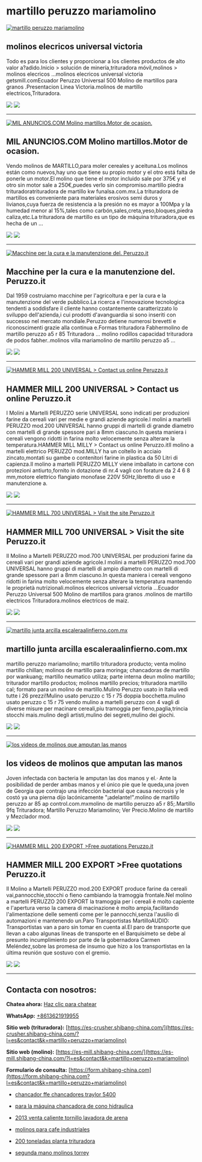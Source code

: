 # martillo peruzzo mariamolino

<a href="https://swt.shibang-china.com/?l=es&img&k=martillo+peruzzo+mariamolino" target="_blank">![martillo peruzzo mariamolino](http://static.shibang-china.com/all-800x300/551.jpg)</a>

## molinos elecricos universal victoria
Todo es para los clientes y proporcionar a los clientes productos de alto valor a?adido.Inicio > solución de minería,trituradora móvil,molinos > molinos elecricos …molinos elecricos universal victoria getsmill.comEcuador Peruzzo Universal 500 Molino de martillos para granos .Presentacion Linea Victoria.molinos de martillo electricos,Trituradora.


<a href="https://whatsapp.shibangsoft.com/WhatsApp.php" target="_blank" title="WhatsApp">![](http://static.shibang-china.com/icon/whatsapp.png)</a> <a href="https://swt.shibang-china.com/?l=es&icon&k=martillo+peruzzo+mariamolino" target="_blank">![](http://static.shibang-china.com/icon/chat-es.png)</a>

---

<a href="https://swt.shibang-china.com/?l=es&img&k=martillo+peruzzo+mariamolino" target="_blank">![MIL ANUNCIOS.COM Molino martillos.Motor de ocasion.](http://static.shibang-china.com/all-800x300/382.jpg)</a>

## MIL ANUNCIOS.COM Molino martillos.Motor de ocasion.
Vendo molinos de MARTILLO,para moler cereales y aceituna.Los molinos están como nuevos,hay uno que tiene su propio motor y el otro está falta de ponerle un motor.El molino que tiene el motor incluido sale por 375€ y el otro sin motor sale a 250€,puedes verlo sin compromiso.martillo piedra trituradoratrituradora de martillo kw funalsa.com.mx.La trituradora de martillos es conveniente para materiales erosivos semi duros y livianos,cuya fuerza de resistencia a la presión no es mayor a 100Mpa y la humedad menor al 15%,tales como carbón,sales,creta,yeso,bloques,piedra caliza,etc.La trituradora de martillo es un tipo de máquina trituradora,que es hecha de un …


<a href="https://whatsapp.shibangsoft.com/WhatsApp.php" target="_blank" title="WhatsApp">![](http://static.shibang-china.com/icon/whatsapp.png)</a> <a href="https://swt.shibang-china.com/?l=es&icon&k=martillo+peruzzo+mariamolino" target="_blank">![](http://static.shibang-china.com/icon/chat-es.png)</a>

---

<a href="https://swt.shibang-china.com/?l=es&img&k=martillo+peruzzo+mariamolino" target="_blank">![Macchine per la cura e la manutenzione del. Peruzzo.it](http://static.shibang-china.com/all-800x300/1490.jpg)</a>

## Macchine per la cura e la manutenzione del. Peruzzo.it
Dal 1959 costruiamo macchine per l'agricoltura e per la cura e la manutenzione del verde pubblico.La ricerca e l'innovazione tecnologica tendenti a soddisfare il cliente hanno costantemente caratterizzato lo sviluppo dell'azienda,i cui prodotti d'avanguardia si sono inseriti con successo nel mercato mondiale.Peruzzo detiene numerosi brevetti e riconoscimenti grazie alla continua e.Formas trituradora Fabhermolino de martillo peruzzo a5 r 85 Trituradora … molino rodillos capacidad trituradora de podos fabher..molinos villa mariamolino de martillo peruzzo a5 …


<a href="https://whatsapp.shibangsoft.com/WhatsApp.php" target="_blank" title="WhatsApp">![](http://static.shibang-china.com/icon/whatsapp.png)</a> <a href="https://swt.shibang-china.com/?l=es&icon&k=martillo+peruzzo+mariamolino" target="_blank">![](http://static.shibang-china.com/icon/chat-es.png)</a>

---

<a href="https://swt.shibang-china.com/?l=es&img&k=martillo+peruzzo+mariamolino" target="_blank">![HAMMER MILL 200 UNIVERSAL > Contact us online Peruzzo.it](http://static.shibang-china.com/all-800x300/884.jpg)</a>

## HAMMER MILL 200 UNIVERSAL > Contact us online Peruzzo.it
I Molini a Martelli PERUZZO serie UNIVERSAL sono indicati per produzioni farine da cereali vari per medie e grandi aziende agricole.I molini a martelli PERUZZO mod.200 UNIVERSAL hanno gruppi di martelli di grande diametro con martelli di grande spessore pari a 8mm ciascuno.In questa maniera i cereali vengono ridotti in farina molto velocemente senza alterare la temperatura.HAMMER MILL MILLY > Contact us online Peruzzo.itIl molino a martelli elettrico PERUZZO mod.MILLY ha un coltello in acciaio zincato,montati su gambe o contenitori farine in plastica da 50 Litri di capienza.Il molino a martelli PERUZZO MILLY viene imballato in cartone con protezioni antiurto,fornito in dotazione di nr.4 vagli con forature da 2 4 6 8 mm,motore elettrico flangiato monofase 220V 50Hz,libretto di uso e manutenzione a.


<a href="https://whatsapp.shibangsoft.com/WhatsApp.php" target="_blank" title="WhatsApp">![](http://static.shibang-china.com/icon/whatsapp.png)</a> <a href="https://swt.shibang-china.com/?l=es&icon&k=martillo+peruzzo+mariamolino" target="_blank">![](http://static.shibang-china.com/icon/chat-es.png)</a>

---

<a href="https://swt.shibang-china.com/?l=es&img&k=martillo+peruzzo+mariamolino" target="_blank">![HAMMER MILL 700 UNIVERSAL > Visit the site Peruzzo.it](http://static.shibang-china.com/all-800x300/652.jpg)</a>

## HAMMER MILL 700 UNIVERSAL > Visit the site Peruzzo.it
Il Molino a Martelli PERUZZO mod.700 UNIVERSAL per produzioni farine da cereali vari per grandi aziende agricole.I molini a martelli PERUZZO mod.700 UNIVERSAL hanno gruppi di martelli di ampio diametro con martelli di grande spessore pari a 8mm ciascuno.In questa maniera i cereali vengono ridotti in farina molto velocemente senza alterare la temperatura mantendo le proprietà nutrizionali.molinos elecricos universal victoria …Ecuador Peruzzo Universal 500 Molino de martillos para granos .molinos de martillo electricos Trituradora.molinos electricos de maiz.


<a href="https://whatsapp.shibangsoft.com/WhatsApp.php" target="_blank" title="WhatsApp">![](http://static.shibang-china.com/icon/whatsapp.png)</a> <a href="https://swt.shibang-china.com/?l=es&icon&k=martillo+peruzzo+mariamolino" target="_blank">![](http://static.shibang-china.com/icon/chat-es.png)</a>

---

<a href="https://swt.shibang-china.com/?l=es&img&k=martillo+peruzzo+mariamolino" target="_blank">![martillo junta arcilla escaleraalinfierno.com.mx](http://static.shibang-china.com/all-800x300/290.jpg)</a>

## martillo junta arcilla escaleraalinfierno.com.mx
martillo peruzzo mariamolino; martillo trituradora producto; venta molino martillo chillan; molinos de martillo para moringa; chancadoras de martillo por wankuang; martillo neumatico utiliza; parte interna deun molino martillo; triturador martillo productos; molinos martillo precios; trituradora martillo cal; formato para un molino de martillo.Mulino Peruzzo usato in Italia vedi tutte i 26 prezzi!Mulino usato peruzzo c 15 r 75 doppia bocchetta.mulino usato peruzzo c 15 r 75 vendo mulino a martelli peruzzo con 4 vagli di diverse misure per macinare cereali,piu tramoggia per fieno,paglia,trincia stocchi mais.mulino degli artisti,mulino dei segreti,mulino dei giochi.


<a href="https://whatsapp.shibangsoft.com/WhatsApp.php" target="_blank" title="WhatsApp">![](http://static.shibang-china.com/icon/whatsapp.png)</a> <a href="https://swt.shibang-china.com/?l=es&icon&k=martillo+peruzzo+mariamolino" target="_blank">![](http://static.shibang-china.com/icon/chat-es.png)</a>

---

<a href="https://swt.shibang-china.com/?l=es&img&k=martillo+peruzzo+mariamolino" target="_blank">![los videos de molinos que amputan las manos](http://static.shibang-china.com/all-800x300/902.jpg)</a>

## los videos de molinos que amputan las manos
Joven infectada con bacteria le amputan las dos manos y el.· Ante la posibilidad de perder ambas manos y el único pie que le queda,una joven de Georgia que contrajo una infección bacterial que causa necrosis y le costó ya una pierna dijo lacónicamente "¡adelante!".molino de martillo peruzzo ar 85 ap control.com.mxmolino de martillo peruzzo a5 r 85;.Martillo 9fq Trituradora; Martillo Peruzzo Mariamolino; Ver Precio.Molino de martillo y Mezclador mod.


<a href="https://whatsapp.shibangsoft.com/WhatsApp.php" target="_blank" title="WhatsApp">![](http://static.shibang-china.com/icon/whatsapp.png)</a> <a href="https://swt.shibang-china.com/?l=es&icon&k=martillo+peruzzo+mariamolino" target="_blank">![](http://static.shibang-china.com/icon/chat-es.png)</a>

---

<a href="https://swt.shibang-china.com/?l=es&img&k=martillo+peruzzo+mariamolino" target="_blank">![HAMMER MILL 200 EXPORT >Free quotations Peruzzo.it](http://static.shibang-china.com/all-800x300/367.jpg)</a>

## HAMMER MILL 200 EXPORT >Free quotations Peruzzo.it
Il Molino a Martelli PERUZZO mod.200 EXPORT produce farine da cereali vai,pannocchie,stocchi o fieno cambiando la tramoggia frontale.Nel molino a martelli PERUZZO 200 EXPORT la tramoggia per i cereali è molto capiente e l'apertura verso la camera di macinazione è molto ampia,facilitando l'alimentazione delle sementi come per le pannocchi,senza l'ausilio di automazioni e mantenendo un.Paro Transportistas MartilloAUDIO: Transportistas van a paro sin tomar en cuenta al.El paro de transporte que llevan a cabo algunas líneas de transporte en el Barquisimeto se debe al presunto incumplimiento por parte de la gobernadora Carmen Meléndez,sobre las promesa de insumo que hizo a los transportistas en la última reunión que sostuvo con el gremio.


<a href="https://whatsapp.shibangsoft.com/WhatsApp.php" target="_blank" title="WhatsApp">![](http://static.shibang-china.com/icon/whatsapp.png)</a> <a href="https://swt.shibang-china.com/?l=es&icon&k=martillo+peruzzo+mariamolino" target="_blank">![](http://static.shibang-china.com/icon/chat-es.png)</a>

---
## Contacta con nosotros:

**Chatea ahora:** [Haz clic para chatear](https://swt.shibang-china.com?l=es&contact&k=martillo+peruzzo+mariamolino)

**WhatsApp:**  [+8613621919955](https://whatsapp.shibangsoft.com/WhatsApp.php)

**Sitio web (trituradora):** [https://es-crusher.shibang-china.com/](https://es-crusher.shibang-china.com/?l=es&contact&k=martillo+peruzzo+mariamolino)

**Sitio web (molino):** [https://es-mill.shibang-china.com/](https://es-mill.shibang-china.com/?l=es&contact&k=martillo+peruzzo+mariamolino)

**Formulario de consulta:** [https://form.shibang-china.com](https://form.shibang-china.com?l=es&contact&k=martillo+peruzzo+mariamolino)

* [chancador ffe chancadores traylor 5400](../17/chancador%20ffe%20chancadores%20traylor%205400.md)

* [para la máquina chancadora de cono hidraulica](../16/para%20la%20m%C3%A1quina%20chancadora%20de%20cono%20hidraulica.md)

* [2013 venta caliente tornillo lavadora de arena](../16/2013%20venta%20caliente%20tornillo%20lavadora%20de%20arena.md)

* [molinos para cafe industriales](../17/molinos%20para%20cafe%20industriales.md)

* [200 toneladas planta trituradora](../16/200%20toneladas%20planta%20trituradora.md)

* [segunda mano molinos torrey](../18/segunda%20mano%20molinos%20torrey.md)